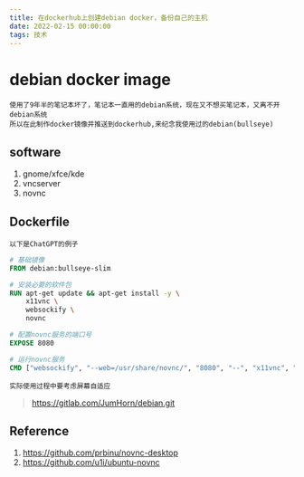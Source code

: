 ```yaml
---
title: 在dockerhub上创建debian docker，备份自己的主机
date: 2022-02-15 00:00:00
tags: 技术
---
```


# debian docker image

    使用了9年半的笔记本坏了，笔记本一直用的debian系统，现在又不想买笔记本，又离不开debian系统
    所以在此制作docker镜像并推送到dockerhub,来纪念我使用过的debian(bullseye)

## software
1. gnome/xfce/kde
1. vncserver
2. novnc

## Dockerfile

    以下是ChatGPT的例子
```Dockerfile
# 基础镜像
FROM debian:bullseye-slim

# 安装必要的软件包
RUN apt-get update && apt-get install -y \
    x11vnc \
    websockify \
    novnc

# 配置novnc服务的端口号
EXPOSE 8080

# 运行novnc服务
CMD ["websockify", "--web=/usr/share/novnc/", "8080", "--", "x11vnc", "-create", "-forever"]
```

    实际使用过程中要考虑屏幕自适应
> https://gitlab.com/JumHorn/debian.git

## Reference

1. https://github.com/prbinu/novnc-desktop
2. https://github.com/u1i/ubuntu-novnc